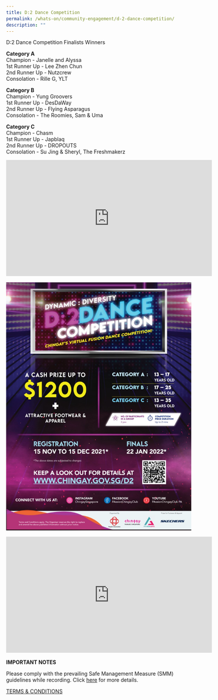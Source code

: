 ```yaml
---
title: D:2 Dance Competition
permalink: /whats-on/community-engagement/d-2-dance-competition/
description: ""
---
```






D:2 Dance Competition Finalists Winners

**Category A**<br>
Champion - Janelle and Alyssa<br>
1st Runner Up - Lee Zhen Chun<br>
2nd Runner Up - Nutzcrew<br>
Consolation - Rille G, YLT<br>

**Category B**<br>
Champion - Yung Groovers<br>
1st Runner Up - DesDaWay<br>
2nd Runner Up - Flying Asparagus<br>
Consolation - The Roomies, Sam & Uma

**Category C**<br>
Champion - Chasm<br>
1st Runner Up - Japblaq<br>
2nd Runner Up - DROPOUTS<br>
Consolation - Su Jing & Sheryl, The Freshmakerz

<div style="text-align:center;width:100%">
<iframe width="560" height="315" src="https://www.youtube.com/embed/Bboek6W1HQU" title="YouTube video player" frameborder="0" allow="accelerometer; autoplay; clipboard-write; encrypted-media; gyroscope; picture-in-picture" allowfullscreen></iframe>
</div>

![d2-dance-2022](/images/whats-on/d2-dance-2022_s.jpg)

<div style="text-align:center;width:100%">
<iframe width="560" height="315" src="https://www.youtube.com/embed/7fkNqiGA2gk" title="YouTube video player" frameborder="0" allow="accelerometer; autoplay; clipboard-write; encrypted-media; gyroscope; picture-in-picture" allowfullscreen></iframe>
</div>
	
**IMPORTANT NOTES**

Please comply with the prevailing Safe Management Measure (SMM) guidelines while recording. Click [here](/files/whats-on/d2-dance-competition-smm-guidelines-3-dec-2021.pdf) for more details.

[TERMS & CONDITIONS](/files/whats-on/d2-dance-competition-tcs-chingay-2022_13-dec-2021_final.pdf)